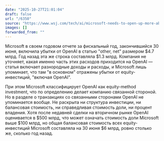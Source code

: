```yaml
---
date: "2025-10-27T21:01:04"
draft: false
url: "/6350"
source: "https://www.wsj.com/tech/ai/microsoft-needs-to-open-up-more-about-its-openai-dealings-59102de8"
images: []
forwarded_from: ""
---
```


Microsoft в своем годовом отчете за фискальный год, закончившийся 30 июня, включила убытки от OpenAI в статью "other, net" размером $4.7 млрд. Год назад эта же строка составляла $1.3 млрд. Компания не уточняет, какая именно часть этих расходов приходится на OpenAI — статья включает разнородные доходы и расходы, и Microsoft лишь упоминает, что там "в основном" отражены убытки от equity-инвестиций, "включая OpenAI".

При этом Microsoft классифицирует OpenAI как equity-method investment, что по определению делает компанию связанной стороной. Но в разделе о транзакциях со связанными сторонами OpenAI не упоминается вообще. Не раскрыта ни структура инвестиции, ни балансовая стоимость, ни справедливая стоимость доли, ни процент владения. Хотя после недавней сделки на вторичном рынке OpenAI оценивается в $500 млрд, что может означать стоимость доли Microsoft выше $100 млрд, но общая балансовая стоимость всех equity-инвестиций Microsoft составляла на 30 июня $6 млрд, ровно столько же, сколько год назад.